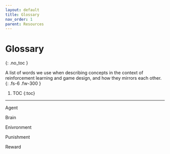 ```yaml
---
layout: default
title: Glossary
nav_order: 1
parent: Resources
---
```



# Glossary
{: .no_toc }

A list of words we use when describing concepts in the context of reinforcement learning and game design, and how they mirrors each other.
{: .fs-6 .fw-300 }


1. TOC
{:toc}

---

Agent

Brain

Enivronment

Punishment

Reward
